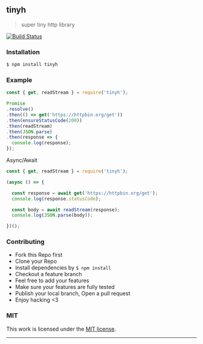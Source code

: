 ## tinyh

> super tiny http library

[![Build Status](https://travis-ci.org/song940/tinyh.svg?branch=master)](https://travis-ci.org/song940/tinyh)

### Installation

```bash
$ npm install tinyh
```

### Example

```js
const { get, readStream } = require('tinyh');

Promise
.resolve()
.then(() => get('https://httpbin.org/get'))
.then(ensureStatusCode(200))
.then(readStream)
.then(JSON.parse)
.then(response => {
  console.log(response);
});
```

Async/Await

```js
const { get, readStream } = require('tinyh');

(async () => {

  const response = await get('https://httpbin.org/get');
  console.log(response.statusCode);

  const body = await readStream(response);
  console.log(JSON.parse(body));

})();
```

### Contributing
- Fork this Repo first
- Clone your Repo
- Install dependencies by `$ npm install`
- Checkout a feature branch
- Feel free to add your features
- Make sure your features are fully tested
- Publish your local branch, Open a pull request
- Enjoy hacking <3

### MIT

This work is licensed under the [MIT license](./LICENSE).

---